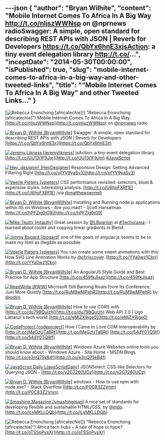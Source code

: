 ---json
{
  "author": "Bryan Wilhite",
  "content": "Mobile Internet Comes To Africa In A Big Way http://t.co/nljszWWNsp on @nprnews radioSwagger: A simple, open standard for describing REST APIs with JSON | Reverb for Developers https://t.co/QbYx6hnE3xjsAction: a tiny event delegation library http://t.co/...",
  "inceptDate": "2014-05-30T00:00:00",
  "isPublished": true,
  "slug": "mobile-internet-comes-to-africa-in-a-big-way-and-other-tweeted-links",
  "title": "“Mobile Internet Comes To Africa In A Big Way” and other Tweeted Links…"
}
---

[<img alt="Rebecca Enonchong [africatechie]" src="https://songhay.blob.core.windows.net/shared-social-twitter/africatechie.jpg">]( "Rebecca Enonchong [africatechie]") <span>Mobile Internet Comes To Africa In A Big Way [http://t.co/nljszWWNsp](http://t.co/nljszWWNsp) on [@nprnews](http://twitter.com/nprnews) radio</span>

[<img alt="Bryan D. Wilhite [BryanWilhite]" src="https://songhay.blob.core.windows.net/shared-social-twitter/BryanWilhite.jpeg">](http://t.co/UNdqV0Z1zz "Bryan D. Wilhite [BryanWilhite]") <span>Swagger: A simple, open standard for describing REST APIs with JSON | Reverb for Developers [https://t.co/QbYx6hnE3x](https://t.co/QbYx6hnE3x)</span>

[<img alt="Jeremy Likness [jeremylikness]" src="https://songhay.blob.core.windows.net/shared-social-twitter/jeremylikness.png">](http://t.co/WRlhr12CpE "Jeremy Likness [jeremylikness]") <span>jsAction: a tiny event delegation library [http://t.co/UU13j1F9Jm](http://t.co/UU13j1F9Jm) [#JavaScript](http://search.twitter.com/search?q=%23JavaScript)</span>

[<img alt="Hey, designer! [HeyDesigner]" src="https://songhay.blob.core.windows.net/shared-social-twitter/HeyDesigner.png">](http://t.co/11OncaTVT7 "Hey, designer! [HeyDesigner]") <span>Responsive Design: Getting Advanced Filtering Right [http://t.co/ofYV9yaSv3](http://t.co/ofYV9yaSv3)</span>

[<img alt="Veerle Pieters [vpieters]" src="https://songhay.blob.core.windows.net/shared-social-twitter/vpieters.jpg">](http://t.co/A4ZEwCEPEs "Veerle Pieters [vpieters]") <span>CSS performance revisited: selectors, bloat &amp; expensive styles. Interesting analysis. [http://t.co/U6hoFXRf1E](http://t.co/U6hoFXRf1E) /via [@matthewpennell](http://twitter.com/matthewpennell)</span>

[<img alt="Bryan D. Wilhite [BryanWilhite]" src="https://songhay.blob.core.windows.net/shared-social-twitter/BryanWilhite.jpeg">](http://t.co/UNdqV0Z1zz "Bryan D. Wilhite [BryanWilhite]") <span>Installing and Running node.js applications within IIS on Windows - Are you mad? - Scott Hanselman [http://t.co/hPFZig0jG9](http://t.co/hPFZig0jG9)</span>

[<img alt="Mike Taulty [mtaulty]" src="https://songhay.blob.core.windows.net/shared-social-twitter/mtaulty.png">](http://t.co/iVomBMJ51E "Mike Taulty [mtaulty]") <span>Great session by [@LBugnion](http://twitter.com/LBugnion) at [#Techorama](http://search.twitter.com/search?q=%23Techorama) - I learned about rooler and copying linear gradients in Blend.</span>

[<img alt="Jimmy Bogard [jbogard]" src="https://songhay.blob.core.windows.net/shared-social-twitter/jbogard.png">](http://t.co/OxltGBerJu "Jimmy Bogard [jbogard]") <span>one of the goals of angular.js seems to be to make my html as illegible as possible</span>

[<img alt="Veerle Pieters [vpieters]" src="https://songhay.blob.core.windows.net/shared-social-twitter/vpieters.jpg">](http://t.co/A4ZEwCEPEs "Veerle Pieters [vpieters]") <span>You can create some sweet animations with this: How SVG Line Animation Works by [@chriscoyier](http://twitter.com/chriscoyier). [http://t.co/YYa0wz1Cbn](http://t.co/YYa0wz1Cbn)</span>

[<img alt="Bryan D. Wilhite [BryanWilhite]" src="https://songhay.blob.core.windows.net/shared-social-twitter/BryanWilhite.jpeg">](http://t.co/UNdqV0Z1zz "Bryan D. Wilhite [BryanWilhite]") <span>An AngularJS Style Guide and Best Practice for App Structure [http://t.co/459fkJjsaz](http://t.co/459fkJjsaz)</span>

[<img alt="ReadWrite [RWW]" src="https://songhay.blob.core.windows.net/shared-social-twitter/RWW.jpeg">](http://t.co/pi102Lb7UV "ReadWrite [RWW]") <span>Microsoft Still Banning Rivals From Its Conference, Just More Quietly [http://t.co/RuM9wMPehR](http://t.co/RuM9wMPehR) by [@jodim](http://twitter.com/jodim)</span>

[<img alt="Bryan D. Wilhite [BryanWilhite]" src="https://songhay.blob.core.windows.net/shared-social-twitter/BryanWilhite.jpeg">](http://t.co/UNdqV0Z1zz "Bryan D. Wilhite [BryanWilhite]") <span>How to use CORS with [http://t.co/du79BQulzh](http://t.co/du79BQulzh) Web API 2.0 | Ugo Lattanzi's tech world [http://t.co/eMjZX9jge0](http://t.co/eMjZX9jge0)</span>

[<img alt="CodeProject [codeproject]" src="https://songhay.blob.core.windows.net/shared-social-twitter/codeproject.png">](http://t.co/4uZjbAWyZS "CodeProject [codeproject]") <span>How I Came to Love COM Interoperability by [http://t.co/MeGzUTaBRt](http://t.co/MeGzUTaBRt) [http://t.co/54dY0TQ9lf](http://t.co/54dY0TQ9lf)</span>

[<img alt="Bryan D. Wilhite [BryanWilhite]" src="https://songhay.blob.core.windows.net/shared-social-twitter/BryanWilhite.jpeg">](http://t.co/UNdqV0Z1zz "Bryan D. Wilhite [BryanWilhite]") <span>Windows Azure Websites online tools you should know about - Windows Azure - Site Home - MSDN Blogs [http://t.co/e3nQ75kB4f](http://t.co/e3nQ75kB4f)</span>

[<img alt="JavaScript Daily [JavaScriptDaily]" src="https://songhay.blob.core.windows.net/shared-social-twitter/JavaScriptDaily.png">](http://t.co/56rEexiC7n "JavaScript Daily [JavaScriptDaily]") <span>JSONSelect: CSS-like Selectors for Querying JSON - [http://t.co/y2G7260UDz](http://t.co/y2G7260UDz)</span>

[<img alt="Bryan D. Wilhite [BryanWilhite]" src="https://songhay.blob.core.windows.net/shared-social-twitter/BryanWilhite.jpeg">](http://t.co/UNdqV0Z1zz "Bryan D. Wilhite [BryanWilhite]") <span>windows - How to use npm with node.exe? - Stack Overflow [http://t.co/P0C83Z2Vnm](http://t.co/P0C83Z2Vnm)</span>

[<img alt="Smashing Magazine [smashingmag]" src="https://songhay.blob.core.windows.net/shared-social-twitter/smashingmag.png">](http://t.co/GWd3gP4kCk "Smashing Magazine [smashingmag]") <span>A nice set of standards for developing flexible and sustainable HTML/CSS, by [@mdo](http://twitter.com/mdo). [http://t.co/jLsMKLLDQb](http://t.co/jLsMKLLDQb)</span>

[<img alt="Rebecca Enonchong [africatechie]" src="https://songhay.blob.core.windows.net/shared-social-twitter/africatechie.jpg">]( "Rebecca Enonchong [africatechie]") <span>Africa tech hubs – A tale of hope or hype?[http://t.co/oTSSnPvsXr](http://t.co/oTSSnPvsXr)</span>
